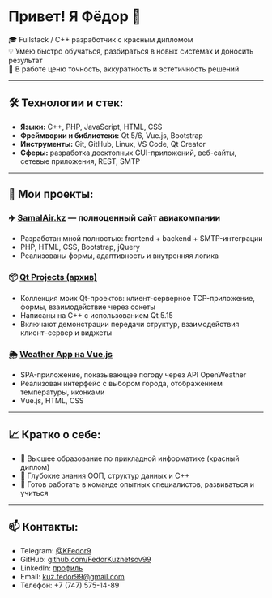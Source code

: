 # Привет! Я Фёдор 👋

🎓 Fullstack / C++ разработчик с красным дипломом  
💡 Умею быстро обучаться, разбираться в новых системах и доносить результат  
💼 В работе ценю точность, аккуратность и эстетичность решений

---

## 🛠️ Технологии и стек:
- **Языки:** C++, PHP, JavaScript, HTML, CSS
- **Фреймворки и библиотеки:** Qt 5/6, Vue.js, Bootstrap
- **Инструменты:** Git, GitHub, Linux, VS Code, Qt Creator
- **Сферы:** разработка десктопных GUI-приложений, веб-сайты, сетевые приложения, REST, SMTP

---

## 📌 Мои проекты:

### ✈️ [SamalAir.kz](https://www.samalair.kz) — полноценный сайт авиакомпании  
- Разработан мной полностью: frontend + backend + SMTP-интеграции  
- PHP, HTML, CSS, Bootstrap, jQuery  
- Реализованы формы, адаптивность и внутренняя логика

### 📦 [Qt Projects (архив)](https://github.com/FedorKuznetsov99/kfrepository/blob/main/QtProjects.zip)  
- Коллекция моих Qt-проектов: клиент-серверное TCP-приложение, формы, взаимодействие через сокеты  
- Написаны на C++ с использованием Qt 5.15  
- Включают демонстрации передачи структур, взаимодействия клиент–сервер и виджеты

### 🌦️ [Weather App на Vue.js](https://github.com/FedorKuznetsov99/kfrepository/tree/main/Vue%20js%201/Weather)  
- SPA-приложение, показывающее погоду через API OpenWeather  
- Реализован интерфейс с выбором города, отображением температуры, иконками  
- Vue.js, HTML, CSS

---

## 📈 Кратко о себе:
- 🧠 Высшее образование по прикладной информатике (красный диплом)
- 🧩 Глубокие знания ООП, структур данных и C++
- 🤝 Готов работать в команде опытных специалистов, развиваться и учиться

---

## 📫 Контакты:
- Telegram: [@KFedor9](https://t.me/KFedor9)  
- GitHub: [github.com/FedorKuznetsov99](https://github.com/FedorKuznetsov99)  
- LinkedIn: [профиль](http://surl.li/jozlpm)  
- Email: kuz.fedor99@gmail.com  
- Телефон: +7 (747) 575-14-89
